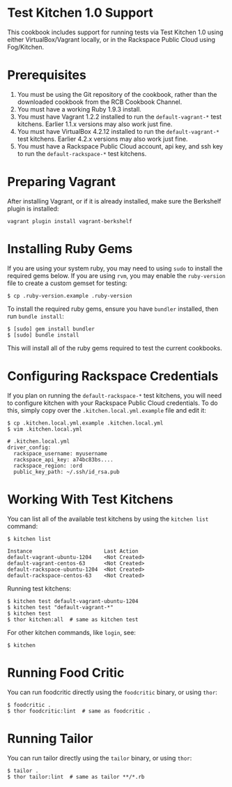 Test Kitchen 1.0 Support
========================

This cookbook includes support for running tests via Test Kitchen 1.0 using either VirtualBox/Vagrant locally,
or in the Rackspace Public Cloud using Fog/Kitchen.


Prerequisites
=============

1. You must be using the Git repository of the cookbook, rather than the downloaded cookbook from the RCB Cookbook Channel.
2. You must have a working Ruby 1.9.3 install.
3. You must have Vagrant 1.2.2 installed to run the `default-vagrant-*` test kitchens. Earlier 1.1.x versions may also work just fine.
4. You must have VirtualBox 4.2.12 installed to run the `default-vagrant-*` test kitchens. Earlier 4.2.x versions may also work just fine.
5. You must have a Rackspace Public Cloud account, api key, and ssh key to run the `default-rackspace-*` test kitchens.


Preparing Vagrant
=================

After installing Vagrant, or if it is already installed, make sure the Berkshelf plugin is installed:

    vagrant plugin install vagrant-berkshelf


Installing Ruby Gems
====================

If you are using your system ruby, you may need to using `sudo` to install the required gems below.
If you are using `rvm`, you may enable the `ruby-version` file to create a custom gemset for testing:

    $ cp .ruby-version.example .ruby-version

To install the required ruby gems, ensure you have `bundler` installed, then run `bundle install`:

    $ [sudo] gem install bundler
    $ [sudo] bundle install

This will install all of the ruby gems required to test the current cookbooks.


Configuring Rackspace Credentials
=================================

If you plan on running the `default-rackspace-*` test kitchens, you will need to configure
kitchen with your Rackspace Public Cloud credentials. To do this, simply copy over the
`.kitchen.local.yml.example` file and edit it:

    $ cp .kitchen.local.yml.example .kitchen.local.yml
    $ vim .kitchen.local.yml

    # .kitchen.local.yml
    driver_config:
      rackspace_username: myusername
      rackspace_api_key: a74bc83bs....
      rackspace_region: :ord
      public_key_path: ~/.ssh/id_rsa.pub


Working With Test Kitchens
==========================

You can list all of the available test kitchens by using the `kitchen list` command:

    $ kitchen list
    
    Instance                       Last Action
    default-vagrant-ubuntu-1204    <Not Created>
    default-vagrant-centos-63      <Not Created>
    default-rackspace-ubuntu-1204  <Not Created>
    default-rackspace-centos-63    <Not Created>

Running test kitchens:

    $ kitchen test default-vagrant-ubuntu-1204
    $ kitchen test "default-vagrant-*"
    $ kitchen test
    $ thor kitchen:all  # same as kitchen test

For other kitchen commands, like `login`, see:

    $ kitchen


Running Food Critic
===================

You can run foodcritic directly using the `foodcritic` binary, or using `thor`:

    $ foodcritic .
    $ thor foodcritic:lint  # same as foodcritic .


Running Tailor
==============

You can run tailor directly using the `tailor` binary, or using `thor`:

    $ tailor .
    $ thor tailor:lint  # same as tailor **/*.rb
